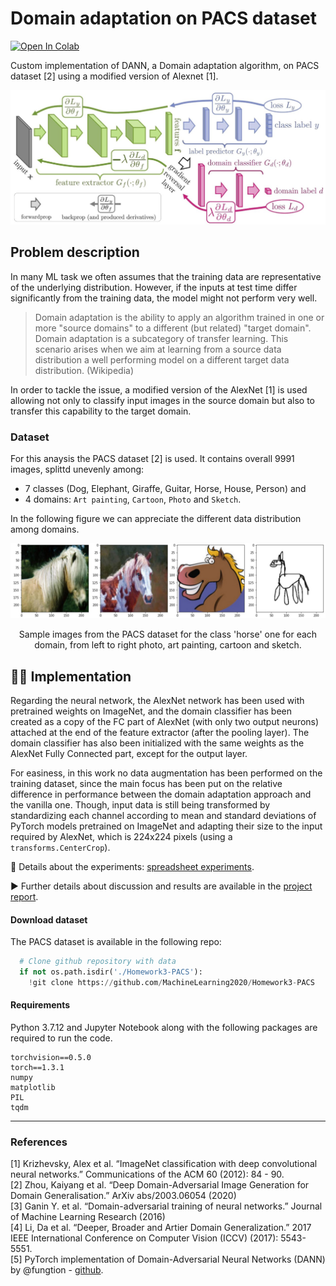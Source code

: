 # Domain adaptation on PACS dataset

[![Open In Colab](https://colab.research.google.com/assets/colab-badge.svg)](https://colab.research.google.com/drive/1d05ErjIoe4qO3AH9x9qO6YIi_XcV1paT?usp=sharing)

Custom implementation of DANN, a Domain adaptation algorithm, on PACS dataset [2] using a modified version of Alexnet [1]. 

![Network architecure](/images/dann_architecture.jpg)

## Problem description
In many ML task we often assumes that the training data are representative of the underlying distribution. However, if the inputs at test time differ
significantly from the training data, the model might not perform very well. 

> Domain adaptation is the ability to apply an algorithm trained in one or more "source domains" to a different (but related) "target domain". Domain adaptation is a subcategory of transfer learning. This scenario arises when we aim at learning from a source data distribution a well performing model on a different target data distribution. (Wikipedia)

In order to tackle the issue, a modified version of the AlexNet [1] is used allowing not only to classify input images in the source domain but also to transfer this capability to the target domain. 

### Dataset
For this anaysis the PACS dataset [2] is used. It contains overall 9991 images, splittd unevenly among:
- 7 classes (Dog, Elephant, Giraffe, Guitar, Horse, House, Person) and 
- 4 domains: `Art painting`, `Cartoon`, `Photo` and `Sketch`.

In the following figure we can appreciate the different data distribution among domains.

![example](/images/example_PACSdata_horse.jpg)
<p align = "center">
Sample images from the PACS dataset for the class 'horse' one for each domain, from left to right photo, art painting, cartoon and sketch.
</p>

## 👨‍💻 Implementation 
Regarding the neural network, the AlexNet network has been used with pretrained weights on ImageNet, and the domain classifier has been created as a copy of the FC part of AlexNet (with only two output neurons) attached at the end of the feature extractor (after the pooling layer). The domain classifier has also been initialized with the same weights as the AlexNet Fully Connected part, except for the output layer.

For easiness, in this work no data augmentation has been performed on the training dataset, since the main focus has been put on the relative difference in performance between the domain adaptation approach and the vanilla one. Though, input data is still being transformed by standardizing each channel according to mean and standard deviations of PyTorch models pretrained on ImageNet and adapting their size to the input required by AlexNet, which is 224x224 pixels (using a `transforms.CenterCrop`).

🔗 Details about the experiments: [spreadsheet experiments](https://docs.google.com/spreadsheets/d/1uLhNkXpfvKClKMzDB2up0mOgv7D9yjEpBaQuIOw4xbw).

▶ Further details about discussion and results are available in the [project report](./report.pdf).

#### Download dataset

The PACS dataset is available in the following repo:
```python
  # Clone github repository with data
  if not os.path.isdir('./Homework3-PACS'):
    !git clone https://github.com/MachineLearning2020/Homework3-PACS
```

#### Requirements
Python 3.7.12 and Jupyter Notebook along with the following packages are required to run the code.

    torchvision==0.5.0
    torch==1.3.1
    numpy
    matplotlib
    PIL
    tqdm
  
  
---

### References

[1] Krizhevsky, Alex et al. “ImageNet classification with deep convolutional neural networks.” Communications of the ACM 60 (2012): 84 - 90.<br>
[2] Zhou, Kaiyang et al. “Deep Domain-Adversarial Image Generation for Domain Generalisation.” ArXiv abs/2003.06054 (2020)<br>
[3] Ganin Y. et al. “Domain-adversarial training of neural networks.” Journal of Machine Learning Research (2016)<br>
[4] Li, Da et al. “Deeper, Broader and Artier Domain Generalization.” 2017 IEEE International Conference on Computer Vision (ICCV) (2017): 5543-5551.<br>
[5] PyTorch implementation of Domain-Adversarial Neural Networks (DANN) by @fungtion - [github](https://github.com/fungtion/DANN).
